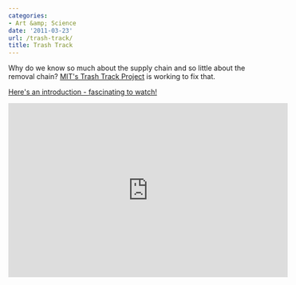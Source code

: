 ```yaml
---
categories:
- Art &amp; Science
date: '2011-03-23'
url: /trash-track/
title: Trash Track
---
```


Why do we know so much about the supply chain and so little about the removal chain? <a href="http://senseable.mit.edu/trashtrack/">MIT's Trash Track Project</a> is working to fix that.

<a href="https://www.youtube.com/watch?v=fvTZc5hWBNY">Here's an introduction - fascinating to watch!</a>

<p align="center"><iframe title="YouTube video player" width="560" height="349" src="https://www.youtube.com/embed/fvTZc5hWBNY?rel=0" frameborder="0" allowfullscreen></iframe></p>